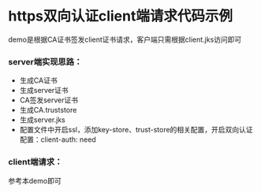 # https双向认证client端请求代码示例

demo是根据CA证书签发client证书请求，客户端只需根据client.jks访问即可

### server端实现思路：
* 生成CA证书
* 生成server证书
* CA签发server证书
* 生成CA.truststore
* 生成server.jks
* 配置文件中开启ssl，添加key-store、trust-store的相关配置，开启双向认证配置：client-auth: need

### client端请求：
参考本demo即可